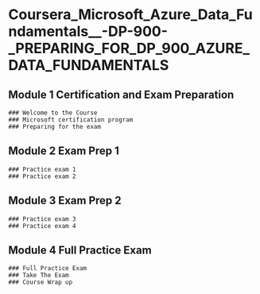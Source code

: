 # Coursera_Microsoft_Azure_Data_Fundamentals__-DP-900-_PREPARING_FOR_DP_900_AZURE_DATA_FUNDAMENTALS

  ## Module 1 Certification and Exam Preparation
    ### Welcome to the Course
    ### Microsoft certification program
    ### Preparing for the exam
  
  ## Module 2 Exam Prep 1
    ### Practice exam 1
    ### Practice exam 2
  
  ## Module 3 Exam Prep 2
    ### Practice exam 3
    ### Practice exam 4
  
  ## Module 4 Full Practice Exam
    ### Full Practice Exam
    ### Take The Exam
    ### Course Wrap up

